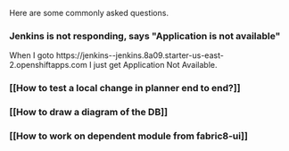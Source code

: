 Here are some commonly asked questions.

### Jenkins is not responding, says "Application is not available"

When I goto https://jenkins-<username>-jenkins.8a09.starter-us-east-2.openshiftapps.com I just get Application Not Available. 

### [[How to test a local change in planner end to end?]]


### [[How to draw a diagram of the DB]]

### [[How to work on dependent module from fabric8-ui]] 
